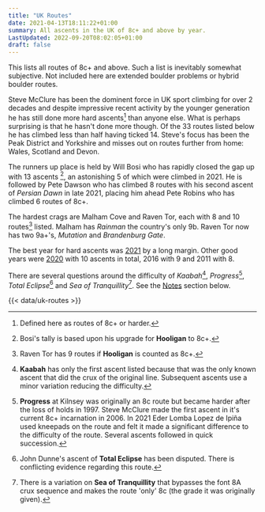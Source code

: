 ```yaml
---
title: "UK Routes"
date: 2021-04-13T18:11:22+01:00
summary: All ascents in the UK of 8c+ and above by year.
LastUpdated: 2022-09-20T08:02:05+01:00
draft: false
---
```


This lists all routes of 8c+ and above. Such a list is inevitably somewhat subjective. Not included here are extended boulder problems or hybrid boulder routes.



Steve McClure has been the dominent force in UK sport climbing for over 2 decades and despite impressive recent activity by the younger generation he has still done more hard ascents[^1a] than anyone else. What is perhaps surprising is that he hasn't done more though. Of the 33 routes listed below he has climbed less than half having ticked 14. Steve's focus has been the Peak District and Yorkshire and misses out on routes further from home: Wales, Scotland and Devon. 

The runners up place is held by Will Bosi who has rapidly closed the gap up with 13 ascents [^1], an astonishing 5 of which were climbed in 2021. He is followed by Pete Dawson who has climbed 8 routes with his second ascent of *Persian Dawn* in late 2021, placing him ahead Pete Robins who has climbed 6 routes of 8c+.

The hardest crags are Malham Cove and Raven Tor, each with 8 and 10 routes[^2] listed. Malham has *Rainman* the country's only 9b. Raven Tor now has two 9a+'s, *Mutation* and *Brandenburg Gate*.

The best year for hard ascents was [2021](/articles/2021/) by a long margin. Other good years were [2020](/articles/hardest-of-2020/) with 10 ascents in total, 2016 with 9 and 2011 with 8.

There are several questions around the difficulty of *Kaabah*[^3], *Progress*[^4], *Total Eclipse*[^5] and *Sea of Tranquillity*[^6]. See the [Notes](#notes) section below. 

{{< data/uk-routes >}}



[^1a]: Defined here as routes of 8c+ or harder.

[^1]: Bosi's tally is based upon his upgrade for **Hooligan** to 8c+.

[^2]: Raven Tor has 9 routes if **Hooligan** is counted as 8c+.


[^3]: **Kaabah** has only the first ascent listed because that was the only known ascent that did the crux of the original line. Subsequent ascents use a minor variation reducing the difficulty.

[^4]: **Progress** at Kilnsey was originally an 8c route but became harder after the loss of holds in 1997. Steve McClure made the first ascent in it's current 8c+ incarnation in 2006. In 2021 Eder Lomba Lopez de Ipiña used kneepads on the route and felt it made a significant difference to the difficulty of the route. Several ascents followed in quick succession.

[^5]: John Dunne's ascent of **Total Eclipse** has been disputed. There is conflicting evidence regarding this route.

[^6]: There is a variation on **Sea of Tranquillity** that bypasses the font 8A crux sequence and makes the route 'only' 8c (the grade it was originally given). 
